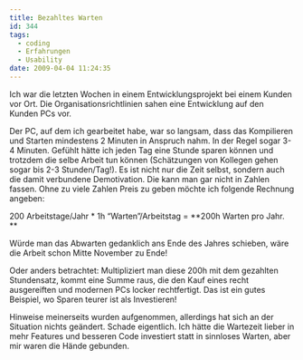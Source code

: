 ```yaml
---
title: Bezahltes Warten
id: 344
tags:
  - coding
  - Erfahrungen
  - Usability
date: 2009-04-04 11:24:35
---
```


Ich war die letzten Wochen in einem Entwicklungsprojekt bei einem Kunden vor Ort. Die Organisationsrichtlinien sahen eine Entwicklung auf den Kunden PCs vor.

Der PC, auf dem ich gearbeitet habe, war so langsam, dass das Kompilieren und Starten mindestens 2 Minuten in Anspruch nahm. In der Regel sogar 3-4 Minuten. Gefühlt hätte ich jeden Tag eine Stunde sparen können und trotzdem die selbe Arbeit tun können (Schätzungen von Kollegen gehen sogar bis 2-3 Stunden/Tag!). Es ist nicht nur die Zeit selbst, sondern auch die damit verbundene Demotivation. Die kann man gar nicht in Zahlen fassen. Ohne zu viele Zahlen Preis zu geben möchte ich folgende Rechnung angeben:

200 Arbeitstage/Jahr * 1h “Warten”/Arbeitstag = **200h Warten pro Jahr. **

Würde man das Abwarten gedanklich ans Ende des Jahres schieben, wäre die Arbeit schon Mitte November zu Ende!

Oder anders betrachtet: Multipliziert man diese 200h mit dem gezahlten Stundensatz, kommt eine Summe raus, die den Kauf eines recht ausgereiften und modernen PCs locker rechtfertigt. Das ist ein gutes Beispiel, wo Sparen teurer ist als Investieren!

Hinweise meinerseits wurden aufgenommen, allerdings hat sich an der Situation nichts geändert. Schade eigentlich. Ich hätte die Wartezeit lieber in mehr Features und besseren Code investiert statt in sinnloses Warten, aber mir waren die Hände gebunden.